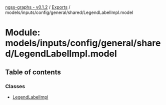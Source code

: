 [ngss-graphs - v0.1.2](../README.md) / [Exports](../modules.md) / models/inputs/config/general/shared/LegendLabelImpl.model

# Module: models/inputs/config/general/shared/LegendLabelImpl.model

## Table of contents

### Classes

- [LegendLabelImpl](../classes/models_inputs_config_general_shared_legendlabelimpl_model.legendlabelimpl.md)
